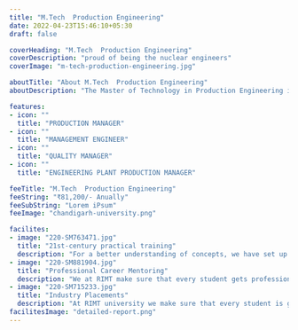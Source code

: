```yaml
---
title: "M.Tech  Production Engineering"
date: 2022-04-23T15:46:10+05:30
draft: false

coverHeading: "M.Tech  Production Engineering"
coverDescription: "proud of being the nuclear engineers"
coverImage: "m-tech-production-engineering.jpg"

aboutTitle: "About M.Tech  Production Engineering"
aboutDescription: "The Master of Technology in Production Engineering is a two-year full-time postgraduate programme separated into four semesters. As a minimum qualifying condition, candidates must have a bachelor's degree in a relevant subject from a recognised university. Technical materials, machining technology, casting advanced technologies, physical and mechanical joining processes, tool engineering, production systems, metrology, automation, and rapid manufacturing are all covered in the Production Engineering curriculum."

features:
- icon: ""
  title: "PRODUCTION MANAGER"
- icon: ""
  title: "MANAGEMENT ENGINEER"
- icon: ""
  title: "QUALITY MANAGER"
- icon: ""
  title: "ENGINEERING PLANT PRODUCTION MANAGER"

feeTitle: "M.Tech  Production Engineering"
feeString: "₹81,200/- Anually"
feeSubString: "Lorem iPsum"
feeImage: "chandigarh-university.png"

facilites:
- image: "220-SM763471.jpg"
  title: "21st-century practical training"
  description: "For a better understanding of concepts, we have set up advanced 21st-century tools equipped with advanced training methods so that students can learn every concept practically in a better way."
- image: "220-SM881904.jpg"
  title: "Professional Career Mentoring"
  description: "We at RIMT make sure that every student gets professional career mentoring from the industry experts to set career targets & for this we have created a career & placement cell too."
- image: "220-SM715233.jpg"
  title: "Industry Placements"
  description: "At RIMT university we make sure that every student is getting placed, each year more than 500 companies visit the campus of RIMT to hire our brightest of the talents"
facilitesImage: "detailed-report.png"
---
```


